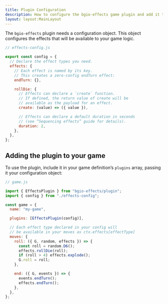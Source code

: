 ```yaml
---
title: Plugin Configuration
description: How to configure the bgio-effects game plugin and add it to a boardgame.io game definition.
layout: layout:MainLayout
---
```


The `bgio-effects` plugin needs a configuration object. This object configures
the effects that will be available to your game logic.

```js
// effects-config.js

export const config = {
  // Declare the effect types you need.
  effects: {
    // Each effect is named by its key.
    // This creates a zero-config endTurn effect:
    endTurn: {},

    rollDie: {
      // Effects can declare a `create` function.
      // If defined, the return value of create will be
      // available as the payload for an effect.
      create: (value) => ({ value }),

      // Effects can declare a default duration in seconds
      // (see “Sequencing effects” guide for details).
      duration: 2,
    },
  },
};
```

## Adding the plugin to your game

To use the plugin, include it in your game definition’s `plugins` array,
passing it your configuration object:

```js
// game.js

import { EffectsPlugin } from "bgio-effects/plugin";
import { config } from "./effects-config";

const game = {
  name: "my-game",

  plugins: [EffectsPlugin(config)],

  // Each effect type declared in your config will
  // be available in your moves as ctx.effects[effectType]
  moves: {
    roll: ({ G, random, effects }) => {
      const roll = random.D6();
      effects.rollDie(roll);
      if (roll > 4) effects.explode();
      G.roll = roll;
    },

    end: ({ G, events }) => {
      events.endTurn();
      effects.endTurn();
    },
  },
};
```
